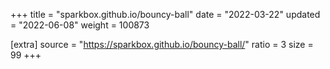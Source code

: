 +++
title = "sparkbox.github.io/bouncy-ball"
date = "2022-03-22"
updated = "2022-06-08"
weight = 100873

[extra]
source = "https://sparkbox.github.io/bouncy-ball/"
ratio = 3
size = 99
+++
